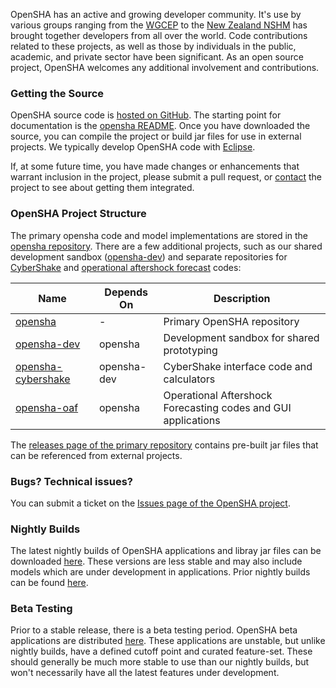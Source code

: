 OpenSHA has an active and growing developer community. It's use by various groups ranging from the [WGCEP](https://www.wgcep.org) to the [New Zealand NSHM](https://www.gns.cri.nz/Home/Our-Science/Natural-Hazards-and-Risks/Earthquakes/National-Seismic-Hazard-Model-Programme) has brought together developers from all over the world. Code contributions related to these projects, as well as those by individuals in the public, academic, and private sector have been significant. As an open source project, OpenSHA welcomes any additional involvement and contributions.

### Getting the Source

OpenSHA source code is [hosted on GitHub](https://github.com/opensha/). The starting point for documentation is the [opensha README](https://github.com/opensha/opensha#opensha). Once you have downloaded the source, you can compile the project or build jar files for use in external projects. We typically develop OpenSHA code with [Eclipse](https://www.eclipse.org).

If, at some future time, you have made changes or enhancements that warrant inclusion in the project, please submit a pull request, or [contact](Home#contact-us) the project to see about getting them integrated.

### OpenSHA Project Structure

The primary opensha code and model implementations are stored in the [opensha repository](https://github.com/opensha/opensha). There are a few additional projects, such as our shared development sandbox ([opensha-dev](https://github.com/opensha/opensha-dev)) and separate repositories for [CyberShake](https://github.com/opensha/opensha-cybershake) and [operational aftershock forecast](https://github.com/opensha/opensha-oaf) codes:

| Name       | Depends On | Description                                      |
|------------|------------|--------------------------------------------------|
| [opensha](https://github.com/opensha/opensha)    | - | Primary OpenSHA repository |
| [opensha-dev](https://github.com/opensha/opensha-dev)        | opensha | Development sandbox for shared prototyping |
| [opensha-cybershake](https://github.com/opensha/opensha-cybershake) | opensha-dev | CyberShake interface code and calculators |
| [opensha-oaf](https://github.com/opensha/opensha-cybershake) | opensha | Operational Aftershock Forecasting codes and GUI applications |

The [releases page of the primary repository](https://github.com/opensha/opensha/releases) contains pre-built jar files that can be referenced from external projects.

### Bugs? Technical issues?

You can submit a ticket on the [Issues page of the OpenSHA project](https://github.com/opensha/opensha/issues).

### Nightly Builds

The latest nightly builds of OpenSHA applications and libray jar files can be downloaded [here](http://opensha.usc.edu/apps/opensha/nightlies/latest). These versions are less stable and may also include models which are under development in applications. Prior nightly builds can be found [here](http://opensha.usc.edu/apps/opensha/nightlies).

### Beta Testing

Prior to a stable release, there is a beta testing period. OpenSHA beta applications are distributed [here](https://strike.scec.org/scecpedia/OpenSHA_Beta_Testing).
These applications are unstable, but unlike nightly builds, have a defined cutoff point and curated feature-set. These should generally be much more stable
to use than our nightly builds, but won't necessarily have all the latest features under development.

